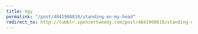 ```yaml
---
title: Xgy
permalink: "/post/4841960810/standing-on-my-head"
redirect_to: http://tumblr.spencertweedy.com/post/4841960810/standing-on-my-head
---
```


